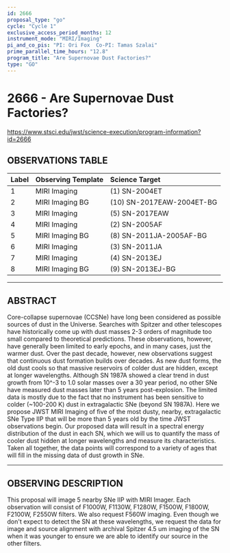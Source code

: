 ```yaml
---
id: 2666
proposal_type: "go"
cycle: "Cycle 1"
exclusive_access_period_months: 12
instrument_mode: "MIRI/Imaging"
pi_and_co_pis: "PI: Ori Fox  Co-PI: Tamas Szalai"
prime_parallel_time_hours: "12.8"
program_title: "Are Supernovae Dust Factories?"
type: "GO"
---
```

# 2666 - Are Supernovae Dust Factories?
https://www.stsci.edu/jwst/science-execution/program-information?id=2666
## OBSERVATIONS TABLE
| Label             | Observing Template | Science Target               |
| :---------------- | :----------------- | :--------------------------- |
| 1                 | MIRI Imaging       | (1) SN-2004ET                |
| 2                 | MIRI Imaging BG    | (10) SN-2017EAW-2004ET-BG    |
| 3                 | MIRI Imaging       | (5) SN-2017EAW               |
| 4                 | MIRI Imaging       | (2) SN-2005AF                |
| 5                 | MIRI Imaging BG    | (8) SN-2011JA-2005AF-BG      |
| 6                 | MIRI Imaging       | (3) SN-2011JA                |
| 7                 | MIRI Imaging       | (4) SN-2013EJ                |
| 8                 | MIRI Imaging BG    | (9) SN-2013EJ-BG             |

---

## ABSTRACT

Core-collapse supernovae (CCSNe) have long been considered as possible sources of dust in the Universe. Searches with Spitzer and other telescopes have historically come up with dust masses 2-3 orders of magnitude too small compared to theoretical predictions. These observations, however, have generally been limited to early epochs, and in many cases, just the warmer dust. Over the past decade, however, new observations suggest that continuous dust formation builds over decades. As new dust forms, the old dust cools so that massive reservoirs of colder dust are hidden, except at longer wavelengths. Although SN 1987A showed a clear trend in dust growth from 10^-3 to 1.0 solar masses over a 30 year period, no other SNe have measured dust masses later than 5 years post-explosion. The limited data is mostly due to the fact that no instrument has been sensitive to colder (~100-200 K) dust in extragalactic SNe (beyond SN 1987A). Here we propose JWST MIRI Imaging of five of the most dusty, nearby, extragalactic SNe Type IIP that will be more than 5 years old by the time JWST observations begin. Our proposed data will result in a spectral energy distribution of the dust in each SN, which we will us to quantify the mass of cooler dust hidden at longer wavelengths and measure its characteristics. Taken all together, the data points will correspond to a variety of ages that will fill in the missing data of dust growth in SNe.

---

## OBSERVING DESCRIPTION

This proposal will image 5 nearby SNe IIP with MIRI Imager. Each observation will consist of F1000W, F1130W, F1280W, F1500W, F1800W, F2100W, F2550W filters. We also request F560W imaging. Even though we don't expect to detect the SN at these wavelengths, we request the data for image and source alignment with archival Spitzer 4.5 um imaging of the SN when it was younger to ensure we are able to identify our source in the other filters.